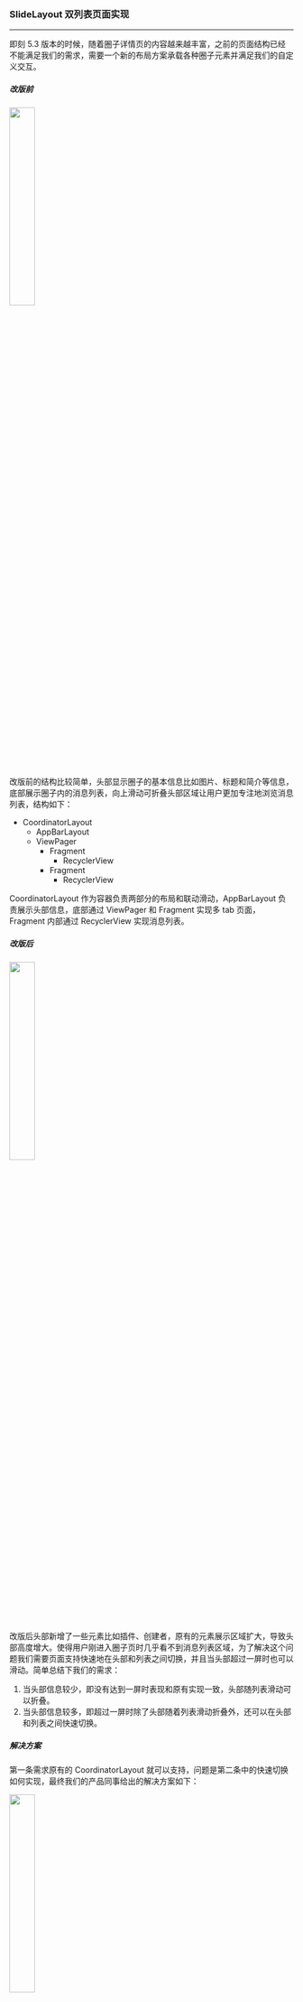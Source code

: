 ### SlideLayout 双列表页面实现

---

即刻 5.3 版本的时候，随着圈子详情页的内容越来越丰富，之前的页面结构已经不能满足我们的需求，需要一个新的布局方案承载各种圈子元素并满足我们的自定义交互。

##### 改版前

<img src="before_topic_detail_screenshot.png" width="30%" />

改版前的结构比较简单，头部显示圈子的基本信息比如图片、标题和简介等信息，底部展示圈子内的消息列表，向上滑动可折叠头部区域让用户更加专注地浏览消息列表，结构如下：

* CoordinatorLayout
  * AppBarLayout
  * ViewPager
    * Fragment
      * RecyclerView
    * Fragment
      * RecyclerView

CoordinatorLayout 作为容器负责两部分的布局和联动滑动，AppBarLayout 负责展示头部信息，底部通过 ViewPager 和 Fragment 实现多 tab 页面，Fragment 内部通过 RecyclerView 实现消息列表。

##### 改版后

<img src="after_topic_detail_screenshot.png" width="30%" />

改版后头部新增了一些元素比如插件、创建者，原有的元素展示区域扩大，导致头部高度增大。使得用户刚进入圈子页时几乎看不到消息列表区域，为了解决这个问题我们需要页面支持快速地在头部和列表之间切换，并且当头部超过一屏时也可以滑动。简单总结下我们的需求：

1. 当头部信息较少，即没有达到一屏时表现和原有实现一致，头部随列表滑动可以折叠。
2. 当头部信息较多，即超过一屏时除了头部随着列表滑动折叠外，还可以在头部和列表之间快速切换。

##### 解决方案

第一条需求原有的 CoordinatorLayout  就可以支持，问题是第二条中的快速切换如何实现，最终我们的产品同事给出的解决方案如下：

<img src="after_topic_detail_header_collapsed_screenshot.png" width="30%" />

从这个截图看上去好像和原来的将头部折叠一样，其实不然。将头部折叠需要先将头部滑到界面外，而这里头部其实没有滑动，列表是盖在头部上面，当想查看头部时再将列表滑下去。

有人可能会说，这和原来的有什么区别，都需要滑动。这种实现的好处主要有三点：

1. 列表只会存在展开和隐藏两种状态，不会存在显示一半的情况，降低头部和列表切换的难度。
2. 当列表滑动几屏后，此时仍然可以将列表滑出展示头部，不需要将列表滑到最顶部再拉出头部。
3. 当头部很长时，头部内容滑动在任何位置都可以滑出列表，不需要将头部滑到最底部。

原有的 CoordinatorLayout 不能满足上述需求，所以我们需要实现一个自定义组件，由于这个组件的主要功能就是将页面底部滑出滑进，所以我们将这个组件命名为 **SlideLayout**。

##### 思路详述

###### 嵌套滚动

不管是原有逻辑还是新增的，都属于一对嵌套组件的联动交互，不难看出需要用到嵌套滚动机制来实现。首先我们简单了解下嵌套滚动的机制：

<img src="nested_scrolling_sequence.png" width="80%" />

图中 Parent 表示实现了 NestedScrollingParent 接口的组件，Child 表示实现了 NestedScrollingChild 接口的组件，Parent 接受 Child 分发的滚动事件，而且他们不直接关联。

###### SlideLayout 结构

<img src="case_refresh_state.png" width="40%" />

如上图在 SlideLayout 中有三个组件：refresh、header 和 slider，它们的含义如下：

1. refresh：当用户下拉刷新页面时 refresh 负责展示加载动画。
2. header：负责页面头部，需要包含实现 NestedScrollingChild 的组件从而向 SlideLayout 分发滚动事件。
3. slider：负责列表区域，也需要包含实现 NestedScrollingChild 的组件，原因同 header。

实现 NestedScrollingChild 的组件有 NestedScrollView、RecyclerView 等，就圈子详情页这个页面来说，NestedScrollView 实现了页面头部，RecyclerView 实现了消息列表。

###### 操作状态

在处理 SlideLayout 中的滚动事件时，我们用一个枚举类型定义了三个状态：

``` kotlin
enum class SlideGesture { SCROLL, SLIDE, REFRESH }
```

* SCROLL

  slider 和 header 处于连接的状态，即 header 的底边连着 slider 的顶边没有重叠。此状态时需要和老版本保持一致，即头部随着列表的滚动而滚动。如下图:

  <img src="case_scroll_state.png" width="40%" />

* SLIDE

  slider 盖在 header 上面，slider 此时有可能展示也有可能隐藏，主要工作是将 slider 滑出或者隐藏。如下图：

  <img src="case_slide_state.png" width="40%" />

* REFRESH

  展示刷新动画，即刷新动画部分高度大于 0。下图只展示了从 Scroll 状态转换而来的情况，其实从 Slide 状态也可以进入 Refresh 状态，和这个类似会在头部上面出现一个刷新动画展示区域，这里就不列出了。

  <img src="case_refresh_state.png" width="40%" />

三个状态的彼此转换关系如下图：

<img src="state_change_process_1.png" width="50%" />

确认了状态定义后剩下的工作基本就分为两部分：状态识别和滚动处理。

###### 状态识别

根据前面讲的状态定义可得出状态判断逻辑如下：

<img src="state_check_process_1.png" width="50%" />

我们将 Refresh 状态的优先级设为最高，先判断刷新区域的高度是否大于 0 来检查是不是 Refresh 状态。由于 Slide 的定义是 slider 和 header 有重叠，而 slider 在 SlideLayout 中是通过 sliderTop 来表示位置的，所以我们可以通过  sliderTop < headerHeight 来判断是不是 Slide 状态。最后两个条件都不满足的话就是 Scroll 状态了。

###### 滚动处理

针对不同状态，对滚动事件定义了不同的处理规则，从而实现我们需要的交互效果。具体的处理逻辑见下表：

| 横向表示状态，竖向表示滚动类型             | Refresh                                                     | Scroll                                             | Slide                                                 |
| ------------------------------------------ | ----------------------------------------------------------- | -------------------------------------------------- | ----------------------------------------------------- |
| nestedPreScroll (分发者消费之前的滚动事件) | 向上滚动: 消费滚动事件，折叠 刷新动画区域；向下滚动: 不消费 | 向上滚动: 消费滚动事件，折叠头部；向下滚动: 不消费 | 向上滚动: 消费滚动事件，展开 slider；向下滚动: 不消费 |
| nestedScroll (分发者消费之后的滚动事件)    | 向上滚动: 不消费；向下滚动: 消费滚动事件，展开刷新动画区域  | 向上滚动: 不消费；向下滚动: 消费滚动事件，展开头部 | 向上滚动: 不消费；向下滚动: 消费滚动事件，折叠 slider |

横向表示三种状态，竖向表示两种滚动事件类型，组合出六种不同的 case。这里给出的逻辑处理比较简单，实际实现时会遇到很多需要特殊处理的情况，这里就不一一列出了，感兴趣的同学可以查看项目源码，项目地址会在最后给出。

##### 使用实例

我们通过动图来看看最终实现的效果，第一种是头部没超过屏幕的情况：

<img src="case_scroll_state.gif" width="30%" />

然后再看看头部超过屏幕的情况：

<img src="case_slide_state.gif" width="30%" />

页面布局结构如下：

``` xml
<SlideLayout>
    <!-- header -->
    <MinVerticalMarginFrameLayout>
        <androidx.core.widget.NestedScrollView>
            <!-- header content here -->
        </androidx.core.widget.NestedScrollView>
    </MinVerticalMarginFrameLayout>
    <!-- slider -->
    <MinVerticalMarginFrameLayout>
        <LinearLayout>
            <SlideBarLayout>
                <!-- slide bar content here -->
            </SlideBarLayout>
            <androidx.recyclerview.widget.RecyclerView />
        </LinearLayout>
    </MinVerticalMarginFrameLayout>
    <!-- refresh -->
    <RefreshViewLayout/>
</SlideLayout>
```

- MinVerticalMarginFrameLayout：继承自 FrameLayout 实现的一个简单自定义布局组件，目的是在竖直方向设置最小间距。
- SlideBarLayout：参考 AppBarLayout 实现的滑动条组件，我们开源的项目中有源码，感兴趣的同学可以前去查看。
- RefreshViewLayout：用于存放刷新动画组件的容器，可以通过实现 RefreshView 接口创建自定义的刷新动画，并设置给 RefreshViewLayout 的 refreshInterface 来生效。
- 更多的使用方式可以访问 [SlideLayout](https://github.com/ruguoapp/iftech-android-slide-layout) 项目主页查看。

##### 总结

本文介绍了为什么需要 SlideLayout，并简单阐述了设计思路和实现机制，希望给读者有所启发和帮助。作为嵌套滚动机制的一种具体实现，在开发过程中让我深切感受到这套接口功能的强大，定义虽然简单，但却几乎能实现各种页面联动效果。由于本人水平有限，文章或者代码如果有任何问题实属难免，欢迎评论指正或者提 issue。

SlideLayout 项目地址：https://github.com/ruguoapp/iftech-android-slide-layout 如果对具体实现感兴趣可以前去查看，欢迎 **star** 和关注。

参考文章：

* [三级 NestedScroll 嵌套滚动实践](https://zhuanlan.zhihu.com/p/56582475)
* [NestedScrollingParent2](https://developer.android.com/reference/android/support/v4/view/NestedScrollingParent2)
* [NestedScrollingChild2](https://developer.android.com/reference/android/support/v4/view/NestedScrollingChild2)



